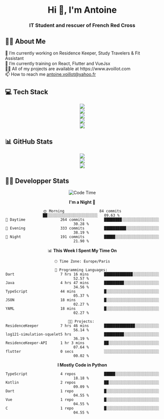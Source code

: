 <h1 align="center" text-decoration="none">Hi 👋, I'm Antoine</h1>
<h3 align="center">IT Student and rescuer of French Red Cross</h3>

  
## 👨‍🎓 About Me
  <div align="left">
🔭 I’m currently working on Residence Keeper, Study Travelers & Fit Assistant</br>
🌱 I’m currently training on React, Flutter and VueJsx</br>
👨‍💻 All of my projects are available at https://www.avoillot.com</br>
📫 How to reach me <a href=mailto:antoine.voillot@yahoo.fr >antoine.voillot@yahoo.fr</a></br>
</div>

## 💻 Tech Stack
<div align="center">
  <img src="https://skillicons.dev/icons?i=react,ts,vue,vite,js,html,css,php,symfony" /></br>
  <img src="https://skillicons.dev/icons?i=c,java,py" /></br>
  <img src="https://skillicons.dev/icons?i=discord,bots" /></br>
<img src="https://skillicons.dev/icons?i=kotlin,flutter" /></br>
  <img src="https://skillicons.dev/icons?i=androidstudio,figma,github,gitlab,postman,vscode" />
</div>

## 📊 GitHub Stats
<div align="center">

![](http://github-profile-summary-cards.vercel.app/api/cards/profile-details?username=Psykoxen&theme=dark)  <br/>
![](https://github-readme-streak-stats.herokuapp.com/?user=Psykoxen&theme=dark&hide_border=false)<br/>
![](https://github-readme-stats.vercel.app/api/top-langs/?username=Psykoxen&theme=dark&hide_border=false&include_all_commits=true&count_private=true&layout=compact)<br/>

</div>

## 👨‍💻 Developper Stats
<div align="center">

<!--START_SECTION:waka-->
![Code Time](http://img.shields.io/badge/Code%20Time-73%20hrs%2050%20mins-blue)

**I'm a Night 🦉** 

```text
🌞 Morning                84 commits          ██░░░░░░░░░░░░░░░░░░░░░░░   09.63 % 
🌆 Daytime                264 commits         ████████░░░░░░░░░░░░░░░░░   30.28 % 
🌃 Evening                333 commits         ██████████░░░░░░░░░░░░░░░   38.19 % 
🌙 Night                  191 commits         █████░░░░░░░░░░░░░░░░░░░░   21.90 % 
```


📊 **This Week I Spent My Time On** 

```text
🕑︎ Time Zone: Europe/Paris

💬 Programming Languages: 
Dart                     7 hrs 16 mins       █████████████░░░░░░░░░░░░   52.57 % 
Java                     4 hrs 47 mins       █████████░░░░░░░░░░░░░░░░   34.56 % 
TypeScript               44 mins             █░░░░░░░░░░░░░░░░░░░░░░░░   05.37 % 
JSON                     18 mins             █░░░░░░░░░░░░░░░░░░░░░░░░   02.27 % 
YAML                     18 mins             █░░░░░░░░░░░░░░░░░░░░░░░░   02.27 % 

🐱‍💻 Projects: 
ResidenceKeeper          7 hrs 46 mins       ██████████████░░░░░░░░░░░   56.14 % 
log121-simulation-squelet5 hrs               █████████░░░░░░░░░░░░░░░░   36.19 % 
ResidenceKeeper-API      1 hr 3 mins         ██░░░░░░░░░░░░░░░░░░░░░░░   07.64 % 
flutter                  0 secs              ░░░░░░░░░░░░░░░░░░░░░░░░░   00.02 % 
```

**I Mostly Code in Python** 

```text
TypeScript               4 repos             █████░░░░░░░░░░░░░░░░░░░░   18.18 % 
Kotlin                   2 repos             ██░░░░░░░░░░░░░░░░░░░░░░░   09.09 % 
Dart                     1 repo              █░░░░░░░░░░░░░░░░░░░░░░░░   04.55 % 
Vue                      1 repo              █░░░░░░░░░░░░░░░░░░░░░░░░   04.55 % 
C                        1 repo              █░░░░░░░░░░░░░░░░░░░░░░░░   04.55 % 
```




<!--END_SECTION:waka-->

</div>
